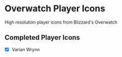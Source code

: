 # Overwatch Player Icons
High resolution player icons from Blizzard's Overwatch

## Completed Player Icons
- [x] Varian Wrynn
